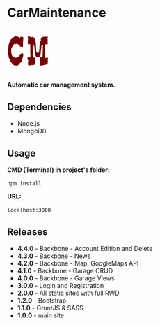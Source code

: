 # CarMaintenance  
### ![alt text](https://raw.githubusercontent.com/therodzyn/CarMaintenance/master/public/img/favicon-96x96.png)
**Automatic car management system.**

## Dependencies
+ Node.js
+ MongoDB

## Usage
**CMD (Terminal) in project's folder:**
```
npm install
```

**URL:**
```
localhost:3000
```

## Releases
+ **4.4.0** - Backbone - Account Edition and Delete
+ **4.3.0** - Backbone - News
+ **4.2.0** - Backbone - Map, GoogleMaps API
+ **4.1.0** - Backbone - Garage CRUD
+ **4.0.0** - Backbone - Garage Views
+ **3.0.0** - Login and Registration
+ **2.0.0** - All static sites with full RWD
+ **1.2.0** - Bootstrap
+ **1.1.0** - GruntJS & SASS
+ **1.0.0** - main site 
